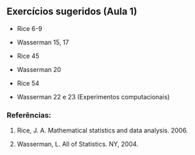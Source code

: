 ## Exercícios sugeridos (Aula 1)

-   Rice 6-9

-   Wasserman 15, 17

-   Rice 45

-   Wasserman 20

-   Rice 54

-   Wasserman 22 e 23 (Experimentos computacionais)

### Referências:

1.  Rice, J. A. Mathematical statistics and data analysis. 2006.

2.  Wasserman, L. All of Statistics. NY, 2004.
